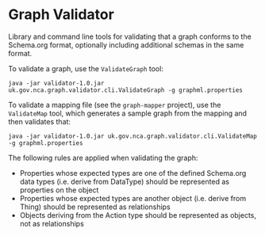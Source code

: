 # Graph Validator

Library and command line tools for validating that a graph conforms to the Schema.org format,
optionally including additional schemas in the same format.

To validate a graph, use the `ValidateGraph` tool:

    java -jar validator-1.0.jar uk.gov.nca.graph.validator.cli.ValidateGraph -g graphml.properties

To validate a mapping file (see the `graph-mapper` project), use the `ValidateMap` tool,
which generates a sample graph from the mapping and then validates that:

    java -jar validator-1.0.jar uk.gov.nca.graph.validator.cli.ValidateMap -g graphml.properties

The following rules are applied when validating the graph:

* Properties whose expected types are one of the defined Schema.org data types (i.e. derive from DataType) should be represented as properties on the object
* Properties whose expected types are another object (i.e. derive from Thing) should be represented as relationships
* Objects deriving from the Action type should be represented as objects, not as relationships
